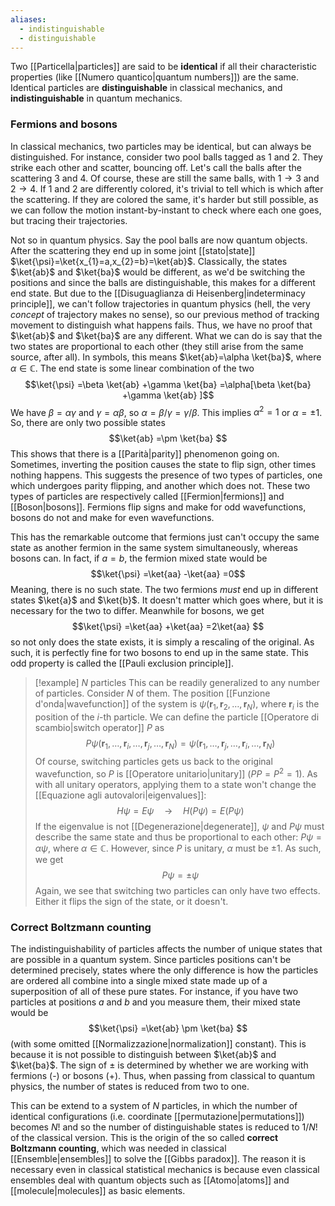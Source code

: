 ```yaml
---
aliases:
  - indistinguishable
  - distinguishable
---
```

Two [[Particella|particles]] are said to be **identical** if all their characteristic properties (like [[Numero quantico|quantum numbers]]) are the same. Identical particles are **distinguishable** in classical mechanics, and **indistinguishable** in quantum mechanics.
### Fermions and bosons
In classical mechanics, two particles may be identical, but can always be distinguished. For instance, consider two pool balls tagged as 1 and 2. They strike each other and scatter, bouncing off. Let's call the balls after the scattering 3 and 4. Of course, these are still the same balls, with $1\to 3$ and $2\to 4$. If 1 and 2 are differently colored, it's trivial to tell which is which after the scattering. If they are colored the same, it's harder but still possible, as we can follow the motion instant-by-instant to check where each one goes, but tracing their trajectories.

Not so in quantum physics. Say the pool balls are now quantum objects. After the scattering they end up in some joint [[stato|state]] $\ket{\psi}=\ket{x_{1}=a,x_{2}=b}=\ket{ab}$. Classically, the states $\ket{ab}$ and $\ket{ba}$ would be different, as we'd be switching the positions and since the balls are distinguishable, this makes for a different end state. But due to the [[Disuguaglianza di Heisenberg|indeterminacy principle]], we can't follow trajectories in quantum physics (hell, the very *concept* of trajectory makes no sense), so our previous method of tracking movement to distinguish what happens fails. Thus, we have no proof that $\ket{ab}$ and $\ket{ba}$ are any different. What we can do is say that the two states are proportional to each other (they still arise from the same source, after all). In symbols, this means $\ket{ab}=\alpha \ket{ba}$, where $\alpha \in \mathbb{C}$. The end state is some linear combination of the two
$$\ket{\psi} =\beta \ket{ab} +\gamma \ket{ba} =\alpha[\beta \ket{ba} +\gamma \ket{ab} ]$$
We have $\beta=\alpha \gamma$ and $\gamma=\alpha \beta$, so $\alpha=\beta/\gamma=\gamma/\beta$. This implies $\alpha^{2}=1$ or $\alpha=\pm 1$. So, there are only two possible states
$$\ket{ab} =\pm \ket{ba} $$
This shows that there is a [[Parità|parity]] phenomenon going on. Sometimes, inverting the position causes the state to flip sign, other times nothing happens. This suggests the presence of two types of particles, one which undergoes parity flipping, and another which does not. These two types of particles are respectively called [[Fermion|fermions]] and [[Boson|bosons]]. Fermions flip signs and make for odd wavefunctions, bosons do not and make for even wavefunctions.

This has the remarkable outcome that fermions just can't occupy the same state as another fermion in the same system simultaneously, whereas bosons can. In fact, if $a=b$, the fermion mixed state would be
$$\ket{\psi} =\ket{aa} -\ket{aa} =0$$
Meaning, there is no such state. The two fermions *must* end up in different states $\ket{a}$ and $\ket{b}$. It doesn't matter which goes where, but it is necessary for the two to differ. Meanwhile for bosons, we get
$$\ket{\psi} =\ket{aa} +\ket{aa} =2\ket{aa} $$
so not only does the state exists, it is simply a rescaling of the original. As such, it is perfectly fine for two bosons to end up in the same state. This odd property is called the [[Pauli exclusion principle]].

> [!example] $N$ particles
> This can be readily generalized to any number of particles. Consider $N$ of them. The position [[Funzione d'onda|wavefunction]] of the system is $\psi(\mathbf{r}_{1},\mathbf{r}_{2},\ldots,\mathbf{r}_{N})$, where $\mathbf{r}_{i}$ is the position of the $i$-th particle. We can define the particle [[Operatore di scambio|switch operator]] $P$ as
>$$P\psi(\mathbf{r}_{1},\ldots,\mathbf{r}_{i},\ldots,\mathbf{r}_{j},\ldots,\mathbf{r}_{N})=\psi(\mathbf{r}_{1},\ldots,\mathbf{r}_{j},\ldots,\mathbf{r}_{i},\ldots,\mathbf{r}_{N})$$
> Of course, switching particles gets us back to the original wavefunction, so $P$ is [[Operatore unitario|unitary]] ($PP=P^{2}=1$). As with all unitary operators, applying them to a state won't change the [[Equazione agli autovalori|eigenvalues]]:
> $$H\psi=E\psi \quad\to \quad H(P\psi)=E(P\psi)$$
> If the eigenvalue is not [[Degenerazione|degenerate]], $\psi$ and $P\psi$ must describe the same state and thus be proportional to each other: $P\psi=\alpha \psi$, where $\alpha \in \mathbb{C}$. However, since $P$ is unitary, $\alpha$ must be $\pm 1$. As such, we get
> $$P\psi=\pm \psi$$
> Again, we see that switching two particles can only have two effects. Either it flips the sign of the state, or it doesn't.
### Correct Boltzmann counting
The indistinguishability of particles affects the number of unique states that are possible in a quantum system. Since particles positions can't be determined precisely, states where the only difference is how the particles are ordered all combine into a single mixed state made up of a superposition of all of these pure states. For instance, if you have two particles at positions $a$ and $b$ and you measure them, their mixed state would be
$$\ket{\psi} =\ket{ab} \pm \ket{ba} $$
(with some omitted [[Normalizzazione|normalization]] constant). This is because it is not possible to distinguish between $\ket{ab}$ and $\ket{ba}$. The sign of $\pm$ is determined by whether we are working with fermions (-) or bosons (+). Thus, when passing from classical to quantum physics, the number of states is reduced from two to one.

This can be extend to a system of $N$ particles, in which the number of identical configurations (i.e. coordinate [[permutazione|permutations]]) becomes $N!$ and so the number of distinguishable states is reduced to $1/N!$ of the classical version. This is the origin of the so called **correct Boltzmann counting**, which was needed in classical [[Ensemble|ensembles]] to solve the [[Gibbs paradox]]. The reason it is necessary even in classical statistical mechanics is because even classical ensembles deal with quantum objects such as [[Atomo|atoms]] and [[molecule|molecules]] as basic elements.